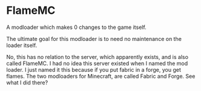 # FlameMC
A modloader which makes 0 changes to the game itself.

The ultimate goal for this modloader is to need no maintenance on the loader itself.

No, this has no relation to the server, which apparently exists, and is also called FlameMC.
I had no idea this server existed when I named the mod loader.
I just named it this because if you put fabric in a forge, you get flames.
The two modloaders for Minecraft, are called Fabric and Forge.
See what I did there?
